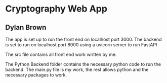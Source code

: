 # Cryptography Web App
## Dylan Brown

The app is set up to run the front end on localhost port 3000.
The backend is set to run on localhost port 8000 using a uvicorn server to run FastAPI

The src file contains all front end work written by me.

The Python Backend folder contains the necessary python code to run the backend. The main.py file is my work, the rest allows python and the necessary packages to work.
